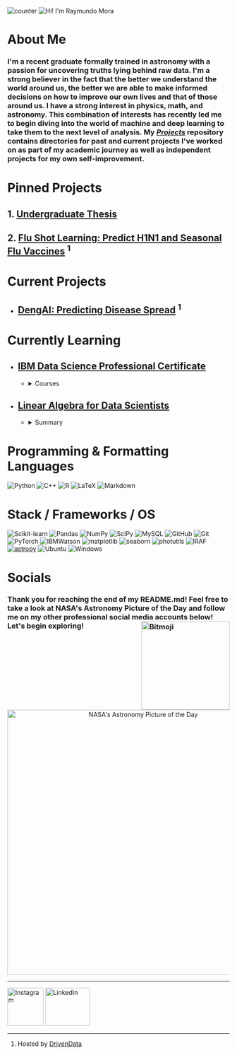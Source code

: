 ![counter](https://komarev.com/ghpvc/?username=raymundo-mora)
![Hi! I'm Raymundo Mora](https://user-images.githubusercontent.com/92943544/140455801-b87ee727-bb4c-4645-9bf7-f4fc4609c155.gif)
# About Me 
### I'm a recent graduate formally trained in astronomy with a passion for uncovering truths lying behind raw data. I'm a strong believer in the fact that the better we understand the world around us, the better we are able to make informed decisions on how to improve our own lives and that of those around us. I have a strong interest in physics, math, and astronomy. This combination of interests has recently led me to begin diving into the world of machine and deep learning to take them to the next level of analysis. My [*Projects*](https://github.com/raymundo-mora/Projects) repository contains directories for past and current projects I've worked on as part of my academic journey as well as independent projects for my own self-improvement. 

# Pinned Projects
## 1. [Undergraduate Thesis](https://github.com/raymundo-mora/Projects/tree/main/Undergraduate_Thesis) 
## 2. [Flu Shot Learning: Predict H1N1 and Seasonal Flu Vaccines](https://github.com/raymundo-mora/Projects/tree/main/Flu%20Shot%20Learning:%20Predict%20H1N1%20and%20Seasonal%20Flu%20Vaccines) <sup>1</sup>


# Current Projects 


* ##  [DengAI: Predicting Disease Spread](https://www.drivendata.org/competitions/44/dengai-predicting-disease-spread/) <sup>1</sup>

# Currently Learning
* ## [IBM Data Science Professional Certificate](coursera.org/professional-certificates/ibm-data-science)</br>
  * <details>
    <summary>Courses</summary>

    | Course | Certificate |
    | ------- | ------------ |
    | [What is Data Science?](https://www.coursera.org/learn/what-is-datascience?specialization=ibm-data-science) | [Certificate](https://www.coursera.org/account/accomplishments/certificate/MYLX3VZVBFAG) |
    | [Tools for Data Science](https://www.coursera.org/learn/open-source-tools-for-data-science?specialization=ibm-data-science) | [Certificate](https://www.coursera.org/account/accomplishments/certificate/JEKEFNBP4PKR) |
    | [Data Science  Methodology](https://www.coursera.org/learn/data-science-methodology?specialization=ibm-data-science) | Pending |
    | [Python for Data Science, AI & Development](https://www.coursera.org/learn/python-for-applied-data-science-ai?specialization=ibm-data-science) | Pending |
    | [Python Project for Data Science](https://www.coursera.org/learn/python-project-for-data-science?specialization=ibm-data-science) | Pending |
    | [Databases and SQL for Data Science with Python](https://www.coursera.org/learn/sql-data-science?specialization=ibm-data-science) | Pending |
    | [Data Analysis with Python](https://www.coursera.org/learn/data-analysis-with-python?specialization=ibm-data-science) | Pending |
    | [Data Visualization with Python](https://www.coursera.org/learn/python-for-data-visualization?specialization=ibm-data-science) | Pending |
    | [Machine Learning with Python](https://www.coursera.org/learn/machine-learning-with-python?specialization=ibm-data-science) | Pending |
    | [Applied Data Sciencce Capstone](https://www.coursera.org/learn/applied-data-science-capstone?specialization=ibm-data-science) | Pending |
  
    </details>

* ## [Linear Algebra for Data Scientists](https://datascience.virginia.edu/pages/linear-algebra-data-scientists)
  * <details>
    <summary>Summary</summary>
  
    I am currently enrolled in this 8 week bootcamp through the University of Virginia to meet all of their pre-requisites for applying to the [MSDS](https://datascience.virginia.edu/degrees/msds) program for the session beginning Summer '22.
    </details>


# Programming & Formatting Languages
![Python](https://img.shields.io/badge/python-3670A0?style=for-the-badge&logo=python&logoColor=ffdd54)
![C++](https://img.shields.io/badge/c++-%2300599C.svg?style=for-the-badge&logo=c%2B%2B&logoColor=white)
![R](https://img.shields.io/badge/r-%23276DC3.svg?style=for-the-badge&logo=r&logoColor=white)
![LaTeX](https://img.shields.io/badge/latex-%23008080.svg?style=for-the-badge&logo=latex&logoColor=white)
![Markdown](https://img.shields.io/badge/markdown-%23000000.svg?style=for-the-badge&logo=markdown&logoColor=white)


# Stack / Frameworks / OS 
![Scikit-learn](https://img.shields.io/badge/scikit_learn-F7931E?style=for-the-badge&logo=scikit-learn&logoColor=blue)
![Pandas](https://img.shields.io/badge/Pandas-2C2D72?style=for-the-badge&logo=pandas&logoColor=white)
![NumPy](https://img.shields.io/badge/numpy-%23013243.svg?style=for-the-badge&logo=numpy&logoColor=white)
![SciPy](https://img.shields.io/badge/SciPy-%230C55A5.svg?style=for-the-badge&logo=scipy&logoColor=%white)
![MySQL](https://img.shields.io/badge/-MySQL-4479A1?style=for-the-badge&logo=ibmwatson&logoColor=white)
![GitHub](https://img.shields.io/badge/github-%23121011.svg?style=for-the-badge&logo=github&logoColor=white)
![Git](https://img.shields.io/badge/git-%23F05033.svg?style=for-the-badge&logo=git&logoColor=white)
![PyTorch](https://img.shields.io/badge/PyTorch-EE4C2C?style=for-the-badge&logo=PyTorch&logoColor=white)
![IBMWatson](https://img.shields.io/badge/-IBM%20Watson-BE95FF?style=for-the-badge&logo=ibmwatson&logoColor=white)
![matplotlib](https://img.shields.io/badge/matplotlib-2F6D92?style=for-the-badge&lColor=white)
![seaborn](https://img.shields.io/badge/seaborn-3580AD?style=for-the-badge&lColor=white)
![photutils](https://img.shields.io/badge/photutils-F7622F?style=for-the-badge&lColor=white)
![IRAF](https://img.shields.io/badge/iraf-696E76?style=for-the-badge&lColor=white)
[![astropy](http://img.shields.io/badge/powered%20by-AstroPy-orange.svg?style=flat-square)](http://www.astropy.org/)
![Ubuntu](https://img.shields.io/badge/Ubuntu-E95420?style=for-the-badge&logo=ubuntu&logoColor=white)
![Windows](https://img.shields.io/badge/Windows-0078D6?style=for-the-badge&logo=windows&logoColor=white)


# Socials
### Thank you for reaching the end of my README.md! Feel free to take a look at NASA's Astronomy Picture of the Day and follow me on my other professional social media accounts below! Let's begin exploring! <img src="https://user-images.githubusercontent.com/92943544/140619418-460da563-a9ab-428f-90ad-60348ea46594.gif" alt="Bitmoji" align="right" width="200"/>

[<p align="center"><img src="https://nasa-apod-badge.herokuapp.com" alt="NASA's Astronomy Picture of the Day" width="600"  /></p>](https://apod.nasa.gov/apod/astropix.html)
___

<a href="https://www.instagram.com/theraymundomora/"><img src="https://user-images.githubusercontent.com/92943544/140460116-71fa1625-18f6-4f6f-9844-9d72308b45c1.png" style="width:82px; height:86px" title="Instagram" alt="Instagram"></a> 
<a href="https://www.linkedin.com/in/raymundo-mora/"><img src="https://user-images.githubusercontent.com/92943544/140461482-aa8e1275-c852-489a-897a-64da462987df.png" style="width:101.12962963px; height:86px" title="LinkedIn" alt="LinkedIn"></a>
___
1. Hosted by [DrivenData](https://www.drivendata.org/)</br>

